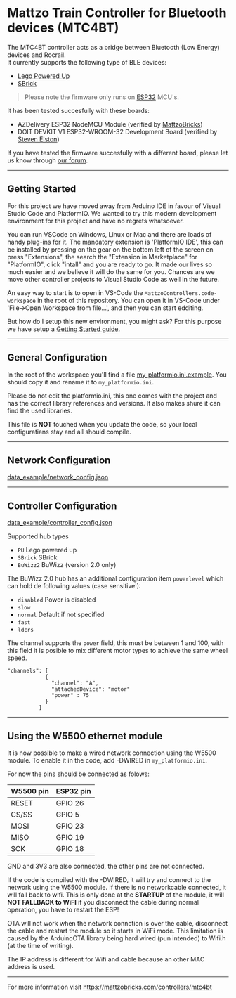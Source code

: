 # Mattzo Train Controller for Bluetooth devices (MTC4BT)


The MTC4BT controller acts as a bridge between Bluetooth (Low Energy) devices and Rocrail.  
It currently supports the following type of BLE devices:
- [Lego Powered Up](https://www.lego.com/nl-nl/product/hub-88009)
- [SBrick](https://sbrick.com/)

> Please note the firmware only runs on [ESP32](https://www.espressif.com/en/products/socs/esp32) MCU's. 

It has been tested succesfully with these boards:
- AZDelivery ESP32 NodeMCU Module (verified by [MattzoBricks](https://mattzobricks.com/forums/users/rbrink))
- DOIT DEVKIT V1 ESP32-WROOM-32 Development Board (verified by [Steven Elston](https://mattzobricks.com/forums/users/steve1814))

If you have tested the firmware succesfully with a different board, please let us know through [our forum](https://mattzobricks.com/forums/forum/mattzobricks-forum).

---
Getting Started
---
For this project we have moved away from Arduino IDE in favour of Visual Studio Code and PlatformIO. We wanted to try this modern development environment for this project and have no regrets whatsoever. 

You can run VSCode on Windows, Linux or Mac and there are loads of handy plug-ins for it. The mandatory extension is 'PlatformIO IDE', this can be installed by pressing on the gear on the bottom left of the screen en press "Extensions", the search the "Extension in Marketplace" for "PlatformIO", click "intall" and you are ready to go.  It made our lives so much easier and we believe it will do the same for you. Chances are we move other controller projects to Visual Studio Code as well in the future.

An easy way to start is to open in VS-Code the `MattzoControllers.code-workspace` in the root of this repository. You can open it in VS-Code under 'File->Open Workspace from file...', and then you can start edditing.

But how do I setup this new environment, you might ask?
For this purpose we have setup a [Getting Started guide](docs/README.md).

---
General Configuration
---
In the root of the workspace you'll find a file [my_platformio.ini.example](my_platformio.ini.example). You should copy it and rename it to `my_platformio.ini`. 

Please do not edit the platformio.ini, this one comes with the project and has the correct library references and versions. It also makes shure it can find the used libraries.

This file is **NOT** touched when you update the code, so your local configuratians stay and all should compile.

---
Network Configuration
---
[data_example/network_config.json](data_example/network_config.json)

---
Controller Configuration
---
[data_example/controller_config.json](data_example/controller_config.json)

Supported hub types
 - `PU` Lego powered up
 - `SBrick` SBrick
 - `BuWizz2` BuWizz (version 2.0 only)

 The BuWizz 2.0 hub has an additional configuration item `powerlevel` which can hold de following values (case sensitive!):
  - `disabled` Power is disabled
  -  `slow`
  -  `normal` Default if not specified
  -  `fast`
  -  `ldcrs`

The channel supports the `power` field, this must be between 1 and 100, with this field it is posible to mix different motor types to achieve the same wheel speed.
```
"channels": [
            {
              "channel": "A",
              "attachedDevice": "motor"
              "power" : 75
            }
          ]
```

---
Using the W5500 ethernet module
---
It is now possible to make a wired network connection using the W5500 module. To enable it in the code, add -DWIRED in `my_platformio.ini`.

For now the pins should be connected as folows:

| W5500 pin  | ESP32 pin |
|---|---|
| RESET | GPIO 26 |
| CS/SS  | GPIO 5  |
| MOSI  | GPIO 23 |
| MISO  | GPIO 19 |
| SCK   | GPIO 18 |

GND and 3V3 are also connected, the other pins are not connected.

If the code is compiled with the -DWIRED, it will try and connect to the network using the W5500 module. If there is no networkcable connected, it will fall back to wifi. This is only done at the **STARTUP** of the module, it will **NOT FALLBACK to WiFI** if you disconnect the cable during normal operation, you have to restart the ESP!

OTA will not work when the network connction is over the cable, disconnect the cable and restart the module so it starts in WiFi mode. This limitation is caused by the ArduinoOTA library being hard wired (pun intended) to Wifi.h (at the time of writing). 

The IP address is different for Wifi and cable because an other MAC address is used.

---
For more information visit https://mattzobricks.com/controllers/mtc4bt
